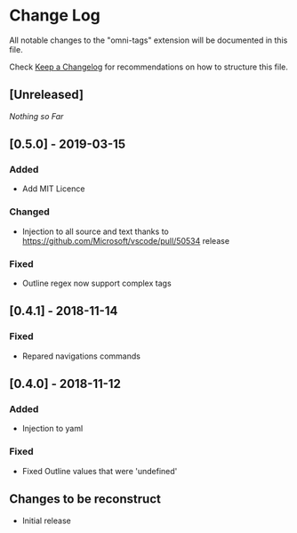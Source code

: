 # Change Log
All notable changes to the "omni-tags" extension will be documented in this file.

Check [Keep a Changelog](http://keepachangelog.com/) for recommendations on how to structure this file.

## [Unreleased]
*Nothing so Far*

## [0.5.0] - 2019-03-15
### Added
- Add MIT Licence

### Changed
- Injection to all source and text thanks to https://github.com/Microsoft/vscode/pull/50534 release
### Fixed
- Outline regex now support complex tags


## [0.4.1] - 2018-11-14
### Fixed
- Repared navigations commands

## [0.4.0] - 2018-11-12
### Added
- Injection to yaml
### Fixed
- Fixed Outline values that were 'undefined'

## Changes to be reconstruct

- Initial release

